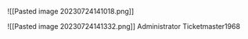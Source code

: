 ![[Pasted image 20230724141018.png]]

![[Pasted image 20230724141332.png]]
Administrator
Ticketmaster1968

